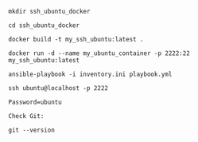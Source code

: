 ```
mkdir ssh_ubuntu_docker
```

```
cd ssh_ubuntu_docker
```
```
docker build -t my_ssh_ubuntu:latest .
```

```
docker run -d --name my_ubuntu_container -p 2222:22 my_ssh_ubuntu:latest
```

```
ansible-playbook -i inventory.ini playbook.yml
```

```If all tasks complete successfully, you can SSH back into the container to verify:
ssh ubuntu@localhost -p 2222

Password=ubuntu

Check Git:

git --version
```
